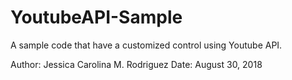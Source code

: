 # YoutubeAPI-Sample

A sample code that have a customized control using Youtube API.


Author: Jessica Carolina M. Rodriguez
Date: August 30, 2018
